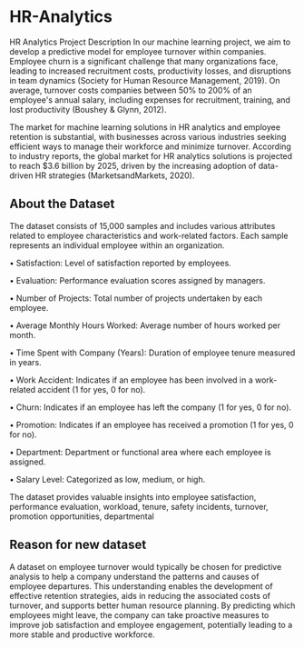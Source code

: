 # HR-Analytics
HR Analytics
Project Description
In our machine learning project, we aim to develop a predictive model for employee turnover within companies. Employee churn is a significant challenge that many organizations face, leading to increased recruitment costs, productivity losses, and disruptions in team dynamics (Society for Human Resource Management, 2019). On average, turnover costs companies between 50% to 200% of an employee's annual salary, including expenses for recruitment, training, and lost productivity (Boushey & Glynn, 2012).

The market for machine learning solutions in HR analytics and employee retention is substantial, with businesses across various industries seeking efficient ways to manage their workforce and minimize turnover. According to industry reports, the global market for HR analytics solutions is projected to reach $3.6 billion by 2025, driven by the increasing adoption of data-driven HR strategies (MarketsandMarkets, 2020).

## About the Dataset
The dataset consists of 15,000 samples and includes various attributes related to employee characteristics and work-related factors. Each sample represents an individual employee within an organization.

• Satisfaction: Level of satisfaction reported by employees.

• Evaluation: Performance evaluation scores assigned by managers.

• Number of Projects: Total number of projects undertaken by each employee.

• Average Monthly Hours Worked: Average number of hours worked per month.

• Time Spent with Company (Years): Duration of employee tenure measured in years.

• Work Accident: Indicates if an employee has been involved in a work-related accident (1 for yes, 0 for no).

• Churn: Indicates if an employee has left the company (1 for yes, 0 for no).

• Promotion: Indicates if an employee has received a promotion (1 for yes, 0 for no).

• Department: Department or functional area where each employee is assigned.

• Salary Level: Categorized as low, medium, or high.

The dataset provides valuable insights into employee satisfaction, performance evaluation, workload, tenure, safety incidents, turnover, promotion opportunities, departmental

## Reason for new dataset
A dataset on employee turnover would typically be chosen for predictive analysis to help a company understand the patterns and causes of employee departures. This understanding enables the development of effective retention strategies, aids in reducing the associated costs of turnover, and supports better human resource planning. By predicting which employees might leave, the company can take proactive measures to improve job satisfaction and employee engagement, potentially leading to a more stable and productive workforce.

